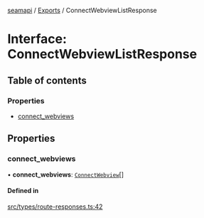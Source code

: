 [seamapi](../README.md) / [Exports](../modules.md) / ConnectWebviewListResponse

# Interface: ConnectWebviewListResponse

## Table of contents

### Properties

- [connect\_webviews](ConnectWebviewListResponse.md#connect_webviews)

## Properties

### connect\_webviews

• **connect\_webviews**: [`ConnectWebview`](ConnectWebview.md)[]

#### Defined in

[src/types/route-responses.ts:42](https://github.com/hello-seam/seamapi-javascript/blob/48ada3e/src/types/route-responses.ts#L42)
